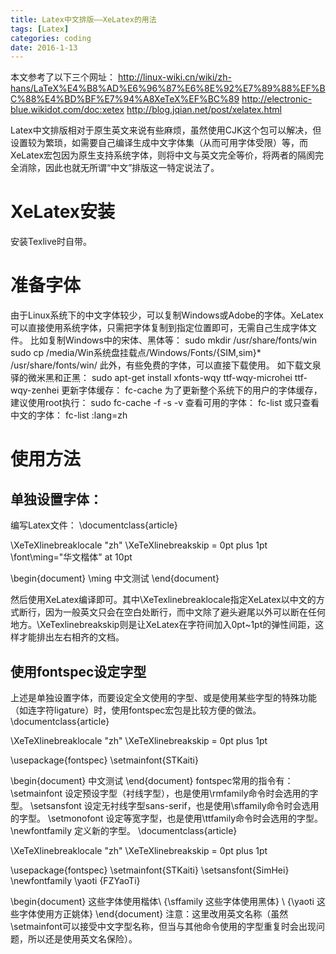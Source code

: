 ```yaml
---
title: Latex中文排版——XeLatex的用法
tags: [Latex]
categories: coding 
date: 2016-1-13
---
```

本文参考了以下三个网址：
http://linux-wiki.cn/wiki/zh-hans/LaTeX%E4%B8%AD%E6%96%87%E6%8E%92%E7%89%88%EF%BC%88%E4%BD%BF%E7%94%A8XeTeX%EF%BC%89
http://electronic-blue.wikidot.com/doc:xetex
http://blog.jqian.net/post/xelatex.html

Latex中文排版相对于原生英文来说有些麻烦，虽然使用CJK这个包可以解决，但设置较为繁琐，如需要自己编译生成中文字体集（从而可用字体受限）等，而XeLatex宏包因为原生支持系统字体，则将中文与英文完全等价，将两者的隔阂完全消除，因此也就无所谓“中文”排版这一特定说法了。

# XeLatex安装
安装Texlive时自带。

# 准备字体
由于Linux系统下的中文字体较少，可以复制Windows或Adobe的字体。XeLatex可以直接使用系统字体，只需把字体复制到指定位置即可，无需自己生成字体文件。
比如复制Windows中的宋体、黑体等：
sudo mkdir /usr/share/fonts/win
sudo cp /media/Win系统盘挂载点/Windows/Fonts/{SIM,sim}* /usr/share/fonts/win/
此外，有些免费的字体，可以直接下载使用。
如下载文泉驿的微米黑和正黑：
sudo apt-get install xfonts-wqy ttf-wqy-microhei ttf-wqy-zenhei
更新字体缓存：
fc-cache
为了更新整个系统下的用户的字体缓存，建议使用root执行：
sudo fc-cache -f -s -v
查看可用的字体：
fc-list
或只查看中文的字体：
fc-list :lang=zh

# 使用方法
## 单独设置字体：
编写Latex文件：
\documentclass{article}
 
\XeTeXlinebreaklocale "zh"
\XeTeXlinebreakskip = 0pt plus 1pt
\font\ming="华文楷体" at 10pt
 
\begin{document}
\ming 中文测试
\end{document}

然后使用XeLatex编译即可。其中\XeTexlinebreaklocale指定XeLatex以中文的方式断行，因为一般英文只会在空白处断行，而中文除了避头避尾以外可以断在任何地方。\XeTexlinebreakskip则是让XeLatex在字符间加入0pt~1pt的弹性间距，这样才能排出左右相齐的文档。

## 使用fontspec设定字型
上述是单独设置字体，而要设定全文使用的字型、或是使用某些字型的特殊功能（如连字符ligature）时，使用fontspec宏包是比较方便的做法。
\documentclass{article}
 
\XeTeXlinebreaklocale "zh"
\XeTeXlinebreakskip = 0pt plus 1pt
 
\usepackage{fontspec}
\setmainfont{STKaiti}
 
\begin{document}
中文测试
\end{document}
fontspec常用的指令有：
\setmainfont 设定预设字型（衬线字型），也是使用\rmfamily命令时会选用的字型。
\setsansfont  设定无衬线字型sans-serif，也是使用\sffamily命令时会选用的字型。
\setmonofont 设定等宽字型，也是使用\\ttfamily命令时会选用的字型。
\newfontfamily 定义新的字型。
\documentclass{article}
 
\XeTeXlinebreaklocale "zh"
\XeTeXlinebreakskip = 0pt plus 1pt
 
\usepackage{fontspec}
\setmainfont{STKaiti}
\setsansfont{SimHei}
\newfontfamily \yaoti {FZYaoTi}
 
\begin{document}
这些字体使用楷体\\
{\sffamily 这些字体使用黑体} \\
{\yaoti 这些字体使用方正姚体}
\end{document}
注意：这里改用英文名称（虽然\setmainfont可以接受中文字型名称，但当与其他命令使用的字型重复时会出现问题，所以还是使用英文名保险）。
